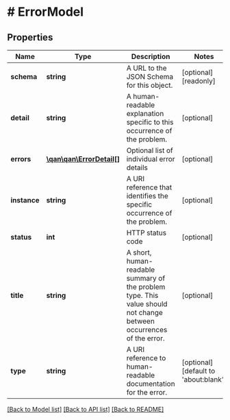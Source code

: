 # # ErrorModel

## Properties

Name | Type | Description | Notes
------------ | ------------- | ------------- | -------------
**schema** | **string** | A URL to the JSON Schema for this object. | [optional] [readonly]
**detail** | **string** | A human-readable explanation specific to this occurrence of the problem. | [optional]
**errors** | [**\qan\qan\ErrorDetail[]**](ErrorDetail.md) | Optional list of individual error details | [optional]
**instance** | **string** | A URI reference that identifies the specific occurrence of the problem. | [optional]
**status** | **int** | HTTP status code | [optional]
**title** | **string** | A short, human-readable summary of the problem type. This value should not change between occurrences of the error. | [optional]
**type** | **string** | A URI reference to human-readable documentation for the error. | [optional] [default to 'about:blank']

[[Back to Model list]](../../README.md#models) [[Back to API list]](../../README.md#endpoints) [[Back to README]](../../README.md)
